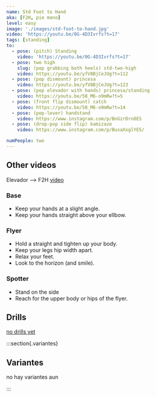 ```yaml
---
name: Std Foot to Hand
aka: [F2H, pie mano]
level: easy
image: './images/std-foot-to-hand.jpg'
video: 'https://youtu.be/0G-4D3Ivrfs?t=17'
tags: [standing]
to:
  - pose: (pitch) Standing
    video: 'https://youtu.be/0G-4D3Ivrfs?t=17'
  - pose: two high
    slug: (pop grabbing both heels) std-two-high
    video: https://youtu.be/yfV8BjCeJUg?t=112
  - pose: (pop dismount) princesa
    video: https://youtu.be/yfV8BjCeJUg?t=123
  - pose: (pop elevador with hands) princesa/standing
    video: https://youtu.be/58_M6-o9mRw?t=5
  - pose: (front flip dismount) catch
    video: https://youtu.be/58_M6-o9mRw?t=14
  - pose: (pop-lever) handstand
    video: https://www.instagram.com/p/BnGzrDrn8ES
  - pose: (drop-pop side flip) kamizaze
    video: https://www.instagram.com/p/BusaXxglYE5/

numPeople: two
---
```


## Other videos

Elevador --> F2H [video](https://www.instagram.com/p/BzJrlB9nPJn/)

### Base 

- Keep your hands at a slight angle.
- Keep your hands straight above your ellbow.

### Flyer 

- Hold a straight and tighten up your body.
- Keep your legs hip width apart.
- Relax your feet.
- Look to the horizon (and smile).

### Spotter 

- Stand on the side
- Reach for the upper body or hips of the flyer.

## Drills

[no drills yet]()

:::section{.variantes}

## Variantes

no hay variantes aun

<!-- - ![a](/)
  _To do_ -->

:::
